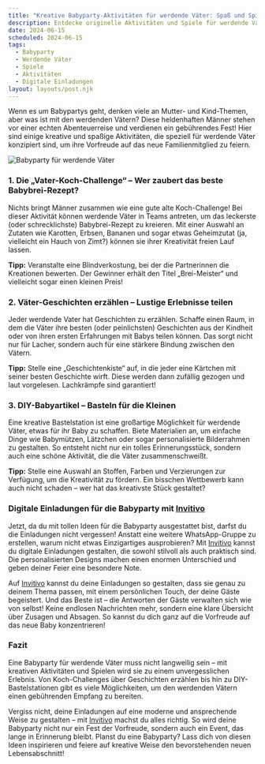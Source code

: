```yaml
---
title: "Kreative Babyparty-Aktivitäten für werdende Väter: Spaß und Spiele für den neuen Lebensabschnitt"
description: Entdecke originelle Aktivitäten und Spiele für werdende Väter bei Babypartys, inklusive Tipps für digitale Einladungen, die deine Gäste begeistern werden!
date: 2024-06-15
scheduled: 2024-06-15
tags:
  - Babyparty
  - Werdende Väter
  - Spiele
  - Aktivitäten
  - Digitale Einladungen
layout: layouts/post.njk
---
```


Wenn es um Babypartys geht, denken viele an Mutter- und Kind-Themen, aber was ist mit den werdenden Vätern? Diese heldenhaften Männer stehen vor einer echten Abenteuerreise und verdienen ein gebührendes Fest! Hier sind einige kreative und spaßige Aktivitäten, die speziell für werdende Väter konzipiert sind, um ihre Vorfreude auf das neue Familienmitglied zu feiern.

![Babyparty für werdende Väter](/img/babyparty-vater.webp)

### 1. **Die „Vater-Koch-Challenge“ – Wer zaubert das beste Babybrei-Rezept?**

Nichts bringt Männer zusammen wie eine gute alte Koch-Challenge! Bei dieser Aktivität können werdende Väter in Teams antreten, um das leckerste (oder schrecklichste) Babybrei-Rezept zu kreieren. Mit einer Auswahl an Zutaten wie Karotten, Erbsen, Bananen und sogar etwas Geheimzutat (ja, vielleicht ein Hauch von Zimt?) können sie ihrer Kreativität freien Lauf lassen.

**Tipp:** Veranstalte eine Blindverkostung, bei der die Partnerinnen die Kreationen bewerten. Der Gewinner erhält den Titel „Brei-Meister“ und vielleicht sogar einen kleinen Preis!

### 2. **Väter-Geschichten erzählen – Lustige Erlebnisse teilen**

Jeder werdende Vater hat Geschichten zu erzählen. Schaffe einen Raum, in dem die Väter ihre besten (oder peinlichsten) Geschichten aus der Kindheit oder von ihren ersten Erfahrungen mit Babys teilen können. Das sorgt nicht nur für Lacher, sondern auch für eine stärkere Bindung zwischen den Vätern.

**Tipp:** Stelle eine „Geschichtenkiste“ auf, in die jeder eine Kärtchen mit seiner besten Geschichte wirft. Diese werden dann zufällig gezogen und laut vorgelesen. Lachkrämpfe sind garantiert!

### 3. **DIY-Babyartikel – Basteln für die Kleinen**

Eine kreative Bastelstation ist eine großartige Möglichkeit für werdende Väter, etwas für ihr Baby zu schaffen. Biete Materialien an, um einfache Dinge wie Babymützen, Lätzchen oder sogar personalisierte Bilderrahmen zu gestalten. So entsteht nicht nur ein tolles Erinnerungsstück, sondern auch eine schöne Aktivität, die die Väter zusammenschweißt.

**Tipp:** Stelle eine Auswahl an Stoffen, Farben und Verzierungen zur Verfügung, um die Kreativität zu fördern. Ein bisschen Wettbewerb kann auch nicht schaden – wer hat das kreativste Stück gestaltet?

### **Digitale Einladungen für die Babyparty mit [Invitivo](https://invitivo.com/create)**

Jetzt, da du mit tollen Ideen für die Babyparty ausgestattet bist, darfst du die Einladungen nicht vergessen! Anstatt eine weitere WhatsApp-Gruppe zu erstellen, warum nicht etwas Einzigartiges ausprobieren? Mit [Invitivo](https://invitivo.com/) kannst du digitale Einladungen gestalten, die sowohl stilvoll als auch praktisch sind. Die personalisierten Designs machen einen enormen Unterschied und geben deiner Feier eine besondere Note.

Auf [Invitivo](https://invitivo.com/) kannst du deine Einladungen so gestalten, dass sie genau zu deinem Thema passen, mit einem persönlichen Touch, der deine Gäste begeistert. Und das Beste ist – die Antworten der Gäste verwalten sich wie von selbst! Keine endlosen Nachrichten mehr, sondern eine klare Übersicht über Zusagen und Absagen. So kannst du dich ganz auf die Vorfreude auf das neue Baby konzentrieren!

### **Fazit**

Eine Babyparty für werdende Väter muss nicht langweilig sein – mit kreativen Aktivitäten und Spielen wird sie zu einem unvergesslichen Erlebnis. Von Koch-Challenges über Geschichten erzählen bis hin zu DIY-Bastelstationen gibt es viele Möglichkeiten, um den werdenden Vätern einen gebührenden Empfang zu bereiten.

Vergiss nicht, deine Einladungen auf eine moderne und ansprechende Weise zu gestalten – mit [Invitivo](https://invitivo.com/) machst du alles richtig. So wird deine Babyparty nicht nur ein Fest der Vorfreude, sondern auch ein Event, das lange in Erinnerung bleibt. Planst du eine Babyparty? Lass dich von diesen Ideen inspirieren und feiere auf kreative Weise den bevorstehenden neuen Lebensabschnitt!
